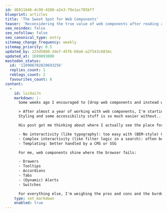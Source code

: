 ```yaml
---
id: d6911646-dc99-4260-a2e3-79e1ac785bf7
blueprint: articles
title: 'The Sweet Spot for Web Components'
teaser: 'Reconsidering the true value of web components after reading a post by Manuel Matuzović.'
seo_noindex: false
seo_nofollow: false
seo_canonical_type: entry
sitemap_change_frequency: weekly
sitemap_priority: 0.5
updated_by: 225d58b0-3de7-45fb-b9a6-a2f543c6834c
updated_at: 1699093000
mastodon_status:
  id: '110906702829693256'
  replies_count: 1
  reblogs_count: 2
  favourites_count: 8
content:
  -
    id: loi9ai7n
    markdown: |-
      Some weeks ago I encouraged to [drop web components and instead write plain CSS for accessible and semantic headings](https://github.com/solid-design-system/solid/issues/243#issuecomment-1643581512) in Union Investment's design system.  Today I read the following post by [Manuel Matuzović](https://front-end.social/@matuzo/110904820573072435):

      > After almost a year of working with web components, I'm starting to doubt the usefulness of style encapsulation and shadow DOM in general.
      Styling and some accessibility stuff is so much easier without...

      His post got me thinking about where I actually see the place for web components. Turns out that finding their sweet spot is hard:

      - No interactivity (like typography): too easy with (BEM-style) CSS
      - Complex interactivity (like filter logic in a search): often better left to app frameworks
      - Templating: better handled by a CMS or SSG

      For me, web components shine where the browser fails:

      - Drawers
      - Tooltips
      - Accordions
      - Tabs
      - (Dynamic) Alerts
      - Switches

      For everything else, I'm weighing the pros and cons and the burden of maintenance and performance-loss more than ever.
    type: set_markdown
    enabled: true
---
```

